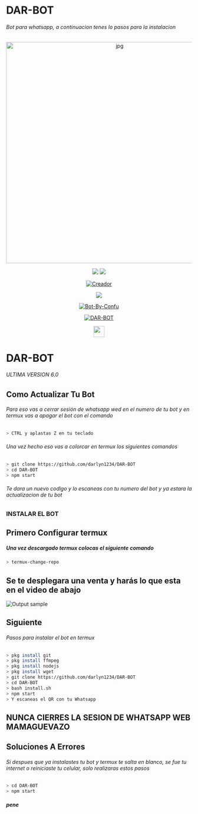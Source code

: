 # DAR-BOT
###### Bot para whatsapp, a continuacion tenes lo pasos para la instalacion #########
<p align="center">
<img src="https://github.com/darlyn1234/DAR-BOT/blob/main/src/stickers/lq%20idols%20on%20Twitter.jpg" alt="jpg" width="600" height="600"/>
</p>

<p align="center">
    <img
        src="https://img.shields.io/badge/node.js%20-%2343853D.svg?&style=for-the-badge&logo=node.js&logoColor=white" />
    <img
        src="https://img.shields.io/badge/javascript%20-%23323330.svg?&style=for-the-badge&logo=javascript&logoColor=%23F7DF1E" />
</p>

<p align="center">
<a href="https://github.com/darlyn1234"><img title="Creador" src="https://img.shields.io/badge/Author-Darlyn-purple.svg?style=for-the-badge&logo=github"></a>
</p>

<p align="center">
  <a href="https://www.youtube.com/channel/UCbNOLyHAy-SL4D9iz9Oi0lw"><img src="https://img.shields.io/badge/YouTube-BP-ff0000?style=for-the-badge&logo=youtube&logoColor=ff0000&lihttps://youtu.be/n9fUrhPf5-8-8" /></a>
  <a name=hendra759&label=VIEWS&style=flat-square&color=orange" />

<p align="center">
</p>
<p align="center">
<a href="##"><img title="Bot-By-Confu" src="https://img.shields.io/static/v1?label=Lenguaje&message=Espa%C3%B1ol&color=purple"></a>
</p>
<p align="center">
<a href="#"><img title="DAR-BOT" src="https://img.shields.io/static/v1?label=WhatsApp&message=Bot&color=red"></a>
</p>
                                                                                                              
<p align='center'>
   <a href="https://wa.me/51956570030"><img height="30" src="https://github.com/shanduy/ShanBot/blob/main/temples/d9d97d48264770f85d35c208f279152c.png?raw=true"></a>
</P>

# DAR-BOT
###### ULTIMA VERSION 6.0 ######

## Como Actualizar Tu Bot
###### Para eso vas a cerrar sesión de whatsapp wed en el numero de tu bot y en termux vas a apagar el bot con el comando ######

```bash
> CTRL y aplastas Z en tu teclado
```

###### Una vez hecho eso vas a colorcar en termux los siguientes comandos ######

```bash
> git clone https://github.com/darlyn1234/DAR-BOT
> cd DAR-BOT
> npm start
```

###### Te dara un nuevo codigo y lo escaneas con tu numero del bot y ya estara la actualizacion de tu bot ######


### INSTALAR EL BOT 

## Primero Configurar termux

##### Una vez descargado termux colocas el siguiente comando #####

```bash
> termux-change-repo
```

## Se te desplegara una venta y harás lo que esta en el video de abajo

![Output sample](https://github.com/shanduy/ShanBot/blob/main/temples/116244521-ad43a780-a770-11eb-88c6-054fb1950bfd%20(1).gif)


## Siguiente
###### Pasos para instalar el bot en termux #######

```bash
> pkg install git
> pkg install ffmpeg
> pkg install nodejs
> pkg install wget
> git clone https://github.com/darlyn1234/DAR-BOT
> cd DAR-BOT
> bash install.sh
> npm start
> Y escaneas el QR con tu Whatsapp
```

## NUNCA CIERRES LA SESION DE WHATSAPP WEB MAMAGUEVAZO

## Soluciones A Errores
###### Si despues que ya instalastes tu bot y termux te salta en blanco, se fue tu internet o reiniciaste tu celular, solo realizaras estos pasos ######

```bash
> cd DAR-BOT
> npm start
```
##### pene
